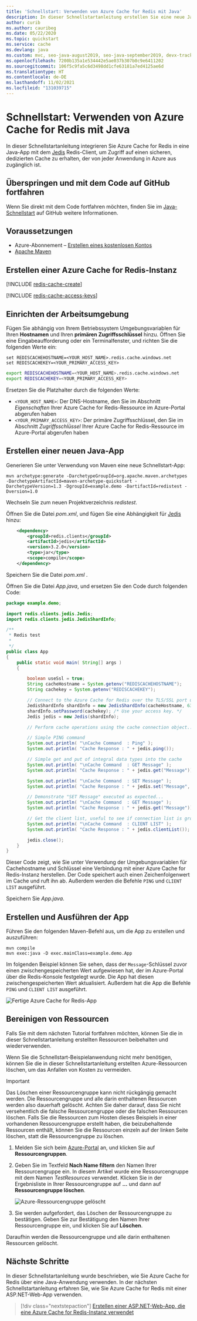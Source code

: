 ```yaml
---
title: 'Schnellstart: Verwenden von Azure Cache for Redis mit Java'
description: In dieser Schnellstartanleitung erstellen Sie eine neue Java-App, die Azure Cache for Redis verwendet.
author: curib
ms.author: cauribeg
ms.date: 05/22/2020
ms.topic: quickstart
ms.service: cache
ms.devlang: java
ms.custom: mvc, seo-java-august2019, seo-java-september2019, devx-track-java, mode-api
ms.openlocfilehash: 7200b135a1e534442e5ae037b307b0c9e6411202
ms.sourcegitcommit: 106f5c9fa5c6d3498dd1cfe63181a7ed4125ae6d
ms.translationtype: HT
ms.contentlocale: de-DE
ms.lasthandoff: 11/02/2021
ms.locfileid: "131039715"
---
```

# <a name="quickstart-use-azure-cache-for-redis-in-java"></a>Schnellstart: Verwenden von Azure Cache for Redis mit Java

In dieser Schnellstartanleitung integrieren Sie Azure Cache for Redis in eine Java-App mit dem [Jedis](https://github.com/xetorthio/jedis) Redis-Client, um Zugriff auf einen sicheren, dedizierten Cache zu erhalten, der von jeder Anwendung in Azure aus zugänglich ist.

## <a name="skip-to-the-code-on-github"></a>Überspringen und mit dem Code auf GitHub fortfahren

Wenn Sie direkt mit dem Code fortfahren möchten, finden Sie im [Java-Schnellstart](https://github.com/Azure-Samples/azure-cache-redis-samples/tree/main/quickstart/java) auf GitHub weitere Informationen.

## <a name="prerequisites"></a>Voraussetzungen

- Azure-Abonnement – [Erstellen eines kostenlosen Kontos](https://azure.microsoft.com/free/)
- [Apache Maven](https://maven.apache.org/download.cgi)

## <a name="create-an-azure-cache-for-redis"></a>Erstellen einer Azure Cache for Redis-Instanz

[!INCLUDE [redis-cache-create](includes/redis-cache-create.md)]

[!INCLUDE [redis-cache-access-keys](includes/redis-cache-access-keys.md)]

## <a name="setting-up-the-working-environment"></a>Einrichten der Arbeitsumgebung 

Fügen Sie abhängig von Ihrem Betriebssystem Umgebungsvariablen für Ihren **Hostnamen** und Ihren **primären Zugriffsschlüssel** hinzu. Öffnen Sie eine Eingabeaufforderung oder ein Terminalfenster, und richten Sie die folgenden Werte ein:

```CMD 
set REDISCACHEHOSTNAME=<YOUR_HOST_NAME>.redis.cache.windows.net
set REDISCACHEKEY=<YOUR_PRIMARY_ACCESS_KEY>
```

```bash
export REDISCACHEHOSTNAME=<YOUR_HOST_NAME>.redis.cache.windows.net
export REDISCACHEKEY=<YOUR_PRIMARY_ACCESS_KEY>
```

Ersetzen Sie die Platzhalter durch die folgenden Werte:

- `<YOUR_HOST_NAME>`: Der DNS-Hostname, den Sie im Abschnitt *Eigenschaften* Ihrer Azure Cache for Redis-Ressource im Azure-Portal abgerufen haben
- `<YOUR_PRIMARY_ACCESS_KEY>`: Der primäre Zugriffsschlüssel, den Sie im Abschnitt *Zugriffsschlüssel* Ihrer Azure Cache for Redis-Ressource im Azure-Portal abgerufen haben

## <a name="create-a-new-java-app"></a>Erstellen einer neuen Java-App

Generieren Sie unter Verwendung von Maven eine neue Schnellstart-App:

```CMD
mvn archetype:generate -DarchetypeGroupId=org.apache.maven.archetypes -DarchetypeArtifactId=maven-archetype-quickstart -DarchetypeVersion=1.3 -DgroupId=example.demo -DartifactId=redistest -Dversion=1.0
```

Wechseln Sie zum neuen Projektverzeichnis *redistest*.

Öffnen Sie die Datei *pom.xml*, und fügen Sie eine Abhängigkeit für [Jedis](https://github.com/xetorthio/jedis) hinzu:

```xml
    <dependency>
        <groupId>redis.clients</groupId>
        <artifactId>jedis</artifactId>
        <version>3.2.0</version>
        <type>jar</type>
        <scope>compile</scope>
    </dependency>
```

Speichern Sie die Datei *pom.xml* .

Öffnen Sie die Datei *App.java*, und ersetzen Sie den Code durch folgenden Code:

```java
package example.demo;

import redis.clients.jedis.Jedis;
import redis.clients.jedis.JedisShardInfo;

/**
 * Redis test
 *
 */
public class App 
{
    public static void main( String[] args )
    {

        boolean useSsl = true;
        String cacheHostname = System.getenv("REDISCACHEHOSTNAME");
        String cachekey = System.getenv("REDISCACHEKEY");

        // Connect to the Azure Cache for Redis over the TLS/SSL port using the key.
        JedisShardInfo shardInfo = new JedisShardInfo(cacheHostname, 6380, useSsl);
        shardInfo.setPassword(cachekey); /* Use your access key. */
        Jedis jedis = new Jedis(shardInfo);      

        // Perform cache operations using the cache connection object...

        // Simple PING command        
        System.out.println( "\nCache Command  : Ping" );
        System.out.println( "Cache Response : " + jedis.ping());

        // Simple get and put of integral data types into the cache
        System.out.println( "\nCache Command  : GET Message" );
        System.out.println( "Cache Response : " + jedis.get("Message"));

        System.out.println( "\nCache Command  : SET Message" );
        System.out.println( "Cache Response : " + jedis.set("Message", "Hello! The cache is working from Java!"));

        // Demonstrate "SET Message" executed as expected...
        System.out.println( "\nCache Command  : GET Message" );
        System.out.println( "Cache Response : " + jedis.get("Message"));

        // Get the client list, useful to see if connection list is growing...
        System.out.println( "\nCache Command  : CLIENT LIST" );
        System.out.println( "Cache Response : " + jedis.clientList());

        jedis.close();
    }
}
```

Dieser Code zeigt, wie Sie unter Verwendung der Umgebungsvariablen für Cachehostname und Schlüssel eine Verbindung mit einer Azure Cache for Redis-Instanz herstellen. Der Code speichert auch einen Zeichenfolgenwert im Cache und ruft ihn ab. Außerdem werden die Befehle `PING` und `CLIENT LIST` ausgeführt. 

Speichern Sie *App.java*.

## <a name="build-and-run-the-app"></a>Erstellen und Ausführen der App

Führen Sie den folgenden Maven-Befehl aus, um die App zu erstellen und auszuführen:

```CMD
mvn compile
mvn exec:java -D exec.mainClass=example.demo.App
```

Im folgenden Beispiel können Sie sehen, dass der `Message`-Schlüssel zuvor einen zwischengespeicherten Wert aufgewiesen hat, der im Azure-Portal über die Redis-Konsole festgelegt wurde. Die App hat diesen zwischengespeicherten Wert aktualisiert. Außerdem hat die App die Befehle `PING` und `CLIENT LIST` ausgeführt.

![Fertige Azure Cache for Redis-App](./media/cache-java-get-started/azure-cache-redis-complete.png)

## <a name="clean-up-resources"></a>Bereinigen von Ressourcen

Falls Sie mit dem nächsten Tutorial fortfahren möchten, können Sie die in dieser Schnellstartanleitung erstellten Ressourcen beibehalten und wiederverwenden.

Wenn Sie die Schnellstart-Beispielanwendung nicht mehr benötigen, können Sie die in dieser Schnellstartanleitung erstellten Azure-Ressourcen löschen, um das Anfallen von Kosten zu vermeiden. 

> [!IMPORTANT]
> Das Löschen einer Ressourcengruppe kann nicht rückgängig gemacht werden. Die Ressourcengruppe und alle darin enthaltenen Ressourcen werden also dauerhaft gelöscht. Achten Sie daher darauf, dass Sie nicht versehentlich die falsche Ressourcengruppe oder die falschen Ressourcen löschen. Falls Sie die Ressourcen zum Hosten dieses Beispiels in einer vorhandenen Ressourcengruppe erstellt haben, die beizubehaltende Ressourcen enthält, können Sie die Ressourcen einzeln auf der linken Seite löschen, statt die Ressourcengruppe zu löschen.
>

1. Melden Sie sich beim [Azure-Portal](https://portal.azure.com) an, und klicken Sie auf **Ressourcengruppen**.

1. Geben Sie im Textfeld **Nach Name filtern** den Namen Ihrer Ressourcengruppe ein. In diesem Artikel wurde eine Ressourcengruppe mit dem Namen *TestResources* verwendet. Klicken Sie in der Ergebnisliste in Ihrer Ressourcengruppe auf **...** und dann auf **Ressourcengruppe löschen**.

   ![Azure-Ressourcengruppe gelöscht](./media/cache-java-get-started/azure-cache-redis-delete-resource-group.png)

1. Sie werden aufgefordert, das Löschen der Ressourcengruppe zu bestätigen. Geben Sie zur Bestätigung den Namen Ihrer Ressourcengruppe ein, und klicken Sie auf **Löschen**.

Daraufhin werden die Ressourcengruppe und alle darin enthaltenen Ressourcen gelöscht.

## <a name="next-steps"></a>Nächste Schritte

In dieser Schnellstartanleitung wurde beschrieben, wie Sie Azure Cache for Redis über eine Java-Anwendung verwenden. In der nächsten Schnellstartanleitung erfahren Sie, wie Sie Azure Cache for Redis mit einer ASP.NET-Web-App verwenden.

> [!div class="nextstepaction"]
> [Erstellen einer ASP.NET-Web-App, die eine Azure Cache for Redis-Instanz verwendet](./cache-web-app-howto.md)
